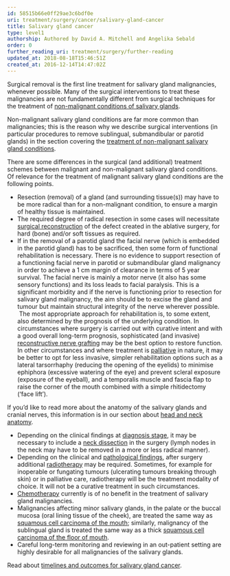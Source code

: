 ```yaml
---
id: 58515b66e0ff29ae3c6bdf0e
uri: treatment/surgery/cancer/salivary-gland-cancer
title: Salivary gland cancer
type: level1
authorship: Authored by David A. Mitchell and Angelika Sebald
order: 0
further_reading_uri: treatment/surgery/further-reading
updated_at: 2018-08-18T15:46:51Z
created_at: 2016-12-14T14:47:02Z
---
```


<p>Surgical removal is the first line treatment for salivary gland
    malignancies, whenever possible. Many of the surgical interventions
    to treat these malignancies are not fundamentally different
    from surgical techniques for the treatment of <a href="/treatment/surgery/salivary-gland-problems/detailed">non-malignant conditions of salivary glands</a>.</p>
<p>Non-malignant salivary gland conditions are far more common than
    malignancies; this is the reason why we describe surgical
    interventions (in particular procedures to remove sublingual,
    submandibular or parotid glands) in the section covering
    the <a href="/treatment/surgery/salivary-gland-problems/detailed">treatment of non-malignant salivary gland conditions</a>.</p>
<p>There are some differences in the surgical (and additional) treatment
    schemes between malignant and non-malignant salivary gland
    conditions. Of relevance for the treatment of malignant salivary
    gland conditions are the following points.</p>
<ul>
    <li>Resection (removal) of a gland (and surrounding tissue(s))
        may have to be more radical than for a non-malignant
        condition, to ensure a margin of healthy tissue is maintained.</li>
    <li>The required degree of radical resection in some cases will
        necessitate <a href="/treatment/surgery/reconstruction">surgical reconstruction</a>        of the defect created in the ablative surgery, for hard
        (bone) and/or soft tissues as required.</li>
    <li>If in the removal of a parotid gland the facial nerve (which
        is embedded in the parotid gland) has to be sacrificed,
        then some form of functional rehabilitation is necessary.
        There is no evidence to support resection of a functioning
        facial nerve in parotid or submandibular gland malignancy
        in order to achieve a 1 cm margin of clearance in terms
        of 5 year survival. The facial nerve is mainly a motor
        nerve (it also has some sensory functions) and its loss
        leads to facial paralysis. This is a significant morbidity
        and if the nerve is functioning prior to resection for
        salivary gland malignancy, the aim should be to excise
        the gland and tumour but maintain structural integrity
        of the nerve wherever possible.  The most appropriate
        approach for rehabilitation is, to some extent, also
        determined by the prognosis of the underlying condition.
        In circumstances where surgery is carried out with curative
        intent and with a good overall long-term prognosis, sophisticated
        (and invasive) <a href="/treatment/surgery/reconstruction">reconstructive nerve grafting</a>        may be the best option to restore function. In other
        circumstances and where treatment is <a href="/treatment/timelines/palliative-care">palliative</a>        in nature, it may be better to opt for less invasive,
        simpler rehabilitation options such as a lateral tarsorrhaphy
        (reducing the opening of the eyelids) to minimise ephiphora
        (excessive watering of the eye) and prevent scleral exposure
        (exposure of the eyeball), and a temporalis muscle and
        fascia flap to raise the corner of the mouth combined
        with a simple rhitidectomy (‘face lift’).</li>
</ul>
<aside>
    <p>If you’d like to read more about the anatomy of the salivary
        glands and cranial nerves, this information is in our
        section about <a href="/diagnosis/anatomy">head and neck anatomy</a>.</p>
</aside>
<ul>
    <li>Depending on the clinical findings at <a href="/diagnosis/a-z/cancer/salivary-gland">diagnosis stage</a>,
        it may be necessary to include a <a href="/treatment/surgery/cancer/mouth-cancer/more-info">neck dissection</a>        in the surgery (lymph nodes in the neck may have to be
        removed in a more or less radical manner).</li>
    <li>Depending on the clinical and <a href="/diagnosis/tests/biopsy/detailed">pathological findings</a>,
        after surgery additional <a href="/treatment/radiotherapy">radiotherapy</a>        may be required. Sometimes, for example for inoperable
        or fungating tumours (ulcerating tumours breaking through
        skin) or in palliative care, radiotherapy will be the
        treatment modality of choice. It will not be a curative
        treatment in such circumstances.</li>
    <li><a href="/treatment/chemotherapy">Chemotherapy</a> currently
        is of no benefit in the treatment of salivary gland malignancies.</li>
    <li>Malignancies affecting minor salivary glands, in the palate
        or the buccal mucosa (oral lining tissue of the cheek),
        are treated the same way as <a href="/treatment/surgery/cancer/mouth-cancer">squamous cell carcinoma of the mouth</a>;
        similarly, malignancy of the sublingual gland is treated
        the same way as a thick <a href="/treatment/surgery/cancer/mouth-cancer">squamous cell carcinoma of the floor of mouth</a>.</li>
    <li>Careful long-term monitoring and reviewing in an out-patient
        setting are highly desirable for all malignancies of
        the salivary glands.</li>
</ul>
<aside>
    <p>Read about <a href="/treatment/timelines/cancer/salivary-gland-cancer">timelines and outcomes for salivary gland cancer</a>.</p>
</aside>
